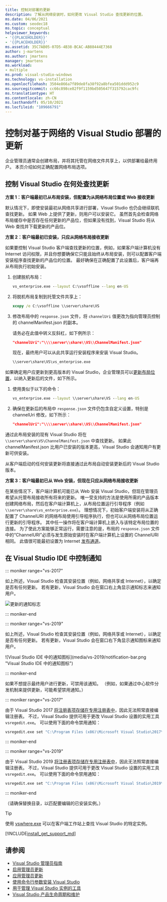 ```yaml
---
title: 控制对部署的更新
description: 了解从网络安装时，如何更改 Visual Studio 查找更新的位置。
ms.date: 04/06/2021
ms.custom: seodec18
ms.topic: conceptual
helpviewer_keywords:
- '{{PLACEHOLDER}}'
- '{{PLACEHOLDER}}'
ms.assetid: 35C7AB05-07D5-4B38-BCAC-AB88444E7368
author: j-martens
ms.author: jmartens
manager: jmartens
ms.workload:
- multiple
ms.prod: visual-studio-windows
ms.technology: vs-installation
ms.openlocfilehash: 3504e866a7f89de8fa38f92a8bfea501ddd952c9
ms.sourcegitcommit: cc66c898ce82f9f1159bd505647f315792cac9fc
ms.translationtype: HT
ms.contentlocale: zh-CN
ms.lasthandoff: 05/10/2021
ms.locfileid: "109666791"
---
```

# <a name="control-updates-to-network-based-visual-studio-deployments"></a>控制对基于网络的 Visual Studio 部署的更新

企业管理员通常会创建布局，并将其托管在网络文件共享上，以供部署给最终用户。 本页介绍如何正确配置网络布局选项。 

## <a name="controlling-where-visual-studio-looks-for-updates"></a>控制 Visual Studio 在何处查找更新

**方案 1：客户端最初已从布局安装，但配置为从网络布局位置或 Web 接收更新**

默认情况下，即使安装最初从网络共享进行部署，Visual Studio 也仍会继续联机查找更新。 如果 Web 上提供了更新，则用户可以安装它。 虽然首先会检查网络布局缓存中是否存在任何更新的产品位，但如果没有找到，Visual Studio 将从 Web 查找并下载更新的产品位。

**方案 2：客户端最初已安装，只应从网络布局接收更新**

如果要控制 Visual Studio 客户端查找更新的位置，例如，如果客户端计算机没有 Internet 访问权限，并且你想要确保它只能且始终从布局安装，则可以配置客户端安装程序查找更新的产品位的位置。 最好确保在正确配置了此设置后，客户端再从布局执行初始安装。 

1. 创建脱机布局：

   ```cmd
   vs_enterprise.exe --layout C:\vsoffline --lang en-US
   ```

2. 将脱机布局复制到托管文件共享上：

   ```cmd
   xcopy /e C:\vsoffline \\server\share\VS
   ```

3. 修改布局中的 `response.json` 文件，将 `channelUri` 值更改为指向管理员控制的 channelManifest.json 的副本。

   请务必在此值中转义反斜杠，如下例所示：

   ```json
   "channelUri":"\\\\server\\share\\VS\\ChannelManifest.json"
   ```

   现在，最终用户可以从此共享运行安装程序来安装 Visual Studio。

   ```cmd
   \\server\share\VS\vs_enterprise.exe
   ```

如果确定用户应更新到更高版本的 Visual Studio，企业管理员可以[更新布局位置](update-a-network-installation-of-visual-studio.md)，以纳入更新后的文件，如下所示。

1. 使用类似于以下的命令：

   ```cmd
   vs_enterprise.exe --layout \\server\share\VS --lang en-US
   ```

2. 确保在更新后的布局中 `response.json` 文件仍包含自定义设置，特别是 channelUri 修改，如下所示：

   ```json
   "channelUri":"\\\\server\\share\\VS\\ChannelManifest.json"
   ```

通过此布局安装的现有 Visual Studio 将在 `\\server\share\VS\ChannelManifest.json` 中查找更新。 如果此 channelManifest.json 比用户已安装的版本更高，Visual Studio 会通知用户有更新可供安装。

从客户端启动的任何安装更新将直接通过此布局自动安装更新后的 Visual Studio 版本。

**方案 3：客户端最初已从 Web 安装，但现在只应从网络布局接收更新**

在某些情况下，客户端计算机可能已从 Web 安装 Visual Studio，但现在管理员希望从托管布局接收所有将来的更新。 唯一受支持的方法是使用所需的产品版本创建网络布局，然后在客户端计算机上，从布局位置运行引导程序（例如 `\\server\share\vs_enterprise.exe`）。 理想情况下，初始客户端安装将从正确配置了 ChannelURI 的网络布局使用引导程序执行，但也可以从网络布局位置运行更新的引导程序。 其中任一操作将在客户端计算机上嵌入与该特定布局位置的连接。 为了使此方案能够正常运行，需要注意的是，布局的 `response.json` 文件中的“ChannelURI”必须与发生原始安装时在客户端计算机上设置的 ChannelURI 相同。 此值很可能最初设置为 Internet [发布通道](https://aka.ms/vs/16/release/channel)。 


## <a name="controlling-notifications-in-the-visual-studio-ide"></a>在 Visual Studio IDE 中控制通知

::: moniker range="vs-2017"

如上所述，Visual Studio 检查其安装位置（例如，网络共享或 Internet），以确定是否有任何更新。 若有更新，Visual Studio 会在窗口右上角显示通知标志来通知用户。

   ![更新的通知标志](media/notification-flag.png)

::: moniker-end

::: moniker range="vs-2019&quot;

如上所述，Visual Studio 检查其安装位置（例如，网络共享或 Internet），以确定是否有任何更新。 若有更新，Visual Studio 会在窗口右下角显示通知图标来通知用户。

   ![Visual Studio IDE 中的通知图标](media/vs-2019/notification-bar.png &quot;Visual Studio IDE 中的通知图标")

::: moniker-end

如果不想提示最终用户进行更新，可禁用该通知。 （例如，如果通过中心软件分发机制来提供更新，可能希望禁用通知。）

::: moniker range="vs-2017"

由于 Visual Studio 2017 [将注册表项存储在专用注册表中](tools-for-managing-visual-studio-instances.md#editing-the-registry-for-a-visual-studio-instance)，因此无法照常直接编辑注册表。 不过，Visual Studio 提供可用于更改 Visual Studio 设置的实用工具 `vsregedit.exe`。 可以使用下面的命令禁用通知：

```cmd
vsregedit.exe set "C:\Program Files (x86)\Microsoft Visual Studio\2017\Enterprise" HKCU ExtensionManager AutomaticallyCheckForUpdates2Override dword 0
```

::: moniker-end

::: moniker range="vs-2019"

由于 Visual Studio 2019 [将注册表项存储在专用注册表中](tools-for-managing-visual-studio-instances.md#editing-the-registry-for-a-visual-studio-instance)，因此无法照常直接编辑注册表。 不过，Visual Studio 提供可用于更改 Visual Studio 设置的实用工具 `vsregedit.exe`。 可以使用下面的命令禁用通知：

```cmd
vsregedit.exe set "C:\Program Files (x86)\Microsoft Visual Studio\2019\Enterprise" HKCU ExtensionManager AutomaticallyCheckForUpdates2Override dword 0
```

::: moniker-end

（请确保替换目录，以匹配要编辑的已安装实例。）

> [!TIP]
> 使用 [vswhere.exe](tools-for-managing-visual-studio-instances.md#detecting-existing-visual-studio-instances) 可以在客户端工作站上查找 Visual Studio 的特定实例。

[!INCLUDE[install_get_support_md](includes/install_get_support_md.md)]

## <a name="see-also"></a>请参阅

* [Visual Studio 管理员指南](visual-studio-administrator-guide.md)
* [启用管理员更新](enabling-administrator-updates.md)
* [应用管理员更新](applying-administrator-updates.md)
* [使用命令行参数安装 Visual Studio](use-command-line-parameters-to-install-visual-studio.md)
* [用于管理 Visual Studio 实例的工具](tools-for-managing-visual-studio-instances.md)
* [Visual Studio 产品生命周期和维护](/visualstudio/releases/2019/servicing/)
